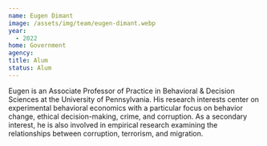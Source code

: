 ```yaml
---
name: Eugen Dimant
image: /assets/img/team/eugen-dimant.webp
year:
  - 2022
home: Government
agency:
title: Alum
status: Alum
---
```

Eugen is an Associate Professor of Practice in Behavioral & Decision Sciences at the University of Pennsylvania. His research interests center on experimental behavioral economics with a particular focus on behavior change, ethical decision-making, crime, and corruption. As a secondary interest, he is also involved in empirical research examining the relationships between corruption, terrorism, and migration.
